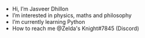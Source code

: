 -  Hi, I’m Jasveer Dhillon
-  I’m interested in physics, maths and philosophy 
-  I’m currently learning Python
-  How to reach me @Zelda's Knight#7845 (Discord)

